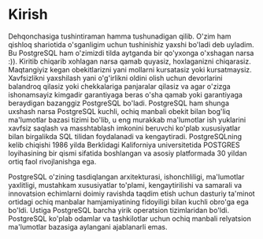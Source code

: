 # Kirish

Dehqonchasiga tushintiraman hamma tushunadigan qilib. O'zim ham qishloq shariotida o'sganligim uchun tushinishiz yaxshi bo'ladi
deb uyladim. Bu PostgreSQL ham o'zimizdi tilda aytganda bir qo'yxonga o'xshagan narsa :)). Kiritib chiqarib xohlagan narsa qamab
quyasiz, hoxlaganizni chiqarasiz. Maqtangiyiz kegan obekitlarizni yani mollarni kursatasiz yoki kursatmaysiz.
Xavfsizlikni yaxshilash yani o'g'irlikni oldini olish uchun devorlarini balandroq qilasiz yoki 
chekkalariga panjaralar qilasiz va agar o'zizga ishonamsayiz kimgadir garantiyaga beras o'sha qamab yoki garantiyaga beraydigan
bazanggiz PostgreSQL bo'ladi. PostgreSQL ham shunga uxshash narsa PostgreSQL kuchli, ochiq manbali obekit bilan bog'liq 
ma'lumotlar bazasi tizimi bo'lib, u eng murakkab ma'lumotlar ish yuklarini xavfsiz saqlash va masshtablash imkonini 
beruvchi ko'plab xususiyatlar bilan birgalikda SQL tilidan foydalanadi va kengaytiradi. PostgreSQLning kelib chiqishi 
1986 yilda Berklidagi Kaliforniya universitetida POSTGRES loyihasining bir qismi sifatida boshlangan va asosiy platformada 
30 yildan ortiq faol rivojlanishga ega.

PostgreSQL o'zining tasdiqlangan arxitekturasi, ishonchliligi, ma'lumotlar yaxlitligi, mustahkam xususiyatlar to'plami, 
kengaytirilishi va samarali va innovatsion echimlarni doimiy ravishda taqdim etish uchun dasturiy ta'minot ortidagi ochiq 
manbalar hamjamiyatining fidoyiligi bilan kuchli obro'ga ega bo'ldi. Ustiga PostgreSQL barcha yirik operatsion 
tizimlaridan bo'ldi. PostgreSQL ko'plab odamlar va tashkilotlar uchun ochiq manbali relyatsion ma'lumotlar bazasiga 
aylangani ajablanarli emas.
